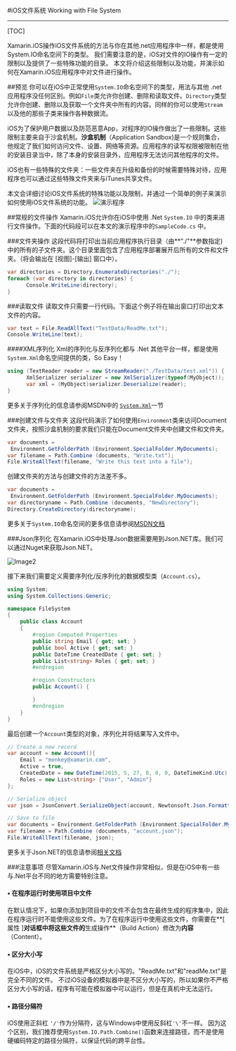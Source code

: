 #iOS文件系统	Working with File System

-------
[TOC]

Xamarin.iOS操作iOS文件系统的方法与你在其他.net应用程序中一样，都是使用System.IO命名空间下的类型。
我们需要注意的是，iOS对文件的IO操作有一定的限制以及提供了一些特殊功能的目录。
本文将介绍这些限制以及功能，并演示如何在Xamarin.iOS应用程序中对文件进行操作。

##预览
你可以在iOS中正常使用`System.IO`命名空间下的类型，用法与其他 .net 应用程序没任何区别。例如`File`类允许你创建、删除和读取文件。`Directory`类型允许你创建、删除以及获取一个文件夹中所有的内容。同样的你可以使用`Stream`以及他的那些子类来操作各种数据流。

iOS为了保护用户数据以及防范恶意App，对程序的IO操作做出了一些限制。这些限制主要来自于沙盒机制。**沙盒机制**（Application Sandbox)是一个规则集合，他规定了我们如何访问文件、设置、网络等资源。应用程序的读写权限被限制在他的安装目录当中，除了本身的安装目录外，应用程序无法访问其他程序的文件。

iOS也有一些特殊的文件夹：一些文件夹在升级和备份的时候需要特殊对待，应用程序也可以通过这些特殊文件夹来与iTunes共享文件。

本文会详细讨论iOS文件系统的特殊功能以及限制，并通过一个简单的例子来演示如何使用iOS文件系统的功能。
![演示程序](http://7xiiiw.com1.z0.glb.clouddn.com/iOS_FileSystem_01.png)

##常规的文件操作
Xamarin.iOS允许你在iOS中使用 .Net `System.IO` 中的类来进行文件操作。下面的代码段可以在本文的演示程序中的`SampleCode.cs` 中。

###文件夹操作
这段代码将打印出当前应用程序执行目录（由**"./"**参数指定)中的所有的子文件夹。这个目录里面包含了应用程序部署展开后所有的文件和文件夹。（将会输出在 [视图]-[输出] 窗口中）。

```csharp
var directories = Directory.EnumerateDirectories("./");
foreach (var directory in directories) {
      Console.WriteLine(directory);
}
```

###读取文件
读取文件只需要一行代码。下面这个例子将在输出窗口打印出文本文件的内容。
```csharp
var text = File.ReadAllText("TestData/ReadMe.txt");
Console.WriteLine(text);
```

####XML序列化
Xml的序列化与反序列化都与 .Net 其他平台一样，都是使用`System.Xml`命名空间提供的类，So Easy！
```csharp
using (TextReader reader = new StreamReader("./TestData/test.xml")) {
      XmlSerializer serializer = new XmlSerializer(typeof(MyObject));
      var xml = (MyObject)serializer.Deserialize(reader);
}
```
更多关于序列化的信息请参阅MSDN中的 [`System.Xml`](https://msdn.microsoft.com/en-us/library/system.xml.aspx)一节

###创建文件与文件夹
这段代码演示了如何使用`Environment`类来访问Document文件夹，按照沙盒机制的要求我们只能在Document文件夹中创建文件和文件夹。
```csharp
var documents =
 Environment.GetFolderPath (Environment.SpecialFolder.MyDocuments); 
var filename = Path.Combine (documents, "Write.txt");
File.WriteAllText(filename, "Write this text into a file");
```
创建文件夹的方法与创建文件的方法差不多。
```csharp
var documents =
 Environment.GetFolderPath (Environment.SpecialFolder.MyDocuments);
var directoryname = Path.Combine (documents, "NewDirectory");
Directory.CreateDirectory(directoryname);
```
更多关于`System.IO`命名空间的更多信息请参阅[MSDN文档](https://msdn.microsoft.com/en-us/library/system.io.aspx)

###Json序列化
在Xamarin.iOS中处理Json数据需要用到Json.NET库。我们可以通过Nuget来获取Json.NET。

![Image2](http://7xiiiw.com1.z0.glb.clouddn.com/githubjson01.png)

接下来我们需要定义需要序列化/反序列化的数据模型类（`Account.cs`）。

```csharp
using System;
using System.Collections.Generic;

namespace FileSystem
{
    public class Account
    {
        #region Computed Properties
        public string Email { get; set; }
        public bool Active { get; set; }
        public DateTime CreatedDate { get; set; }
        public List<string> Roles { get; set; }
        #endregion

        #region Constructors
        public Account() {

        }
        #endregion
    }
}
```

最后创建一个`Account`类型的对象，序列化并将结果写入文件中。

```csharp
// Create a new record
var account = new Account(){
    Email = "monkey@xamarin.com",
    Active = true,
    CreatedDate = new DateTime(2015, 5, 27, 0, 0, 0, DateTimeKind.Utc),
    Roles = new List<string> {"User", "Admin"}
};

// Serialize object
var json = JsonConvert.SerializeObject(account, Newtonsoft.Json.Formatting.Indented);

// Save to file
var documents = Environment.GetFolderPath (Environment.SpecialFolder.MyDocuments);
var filename = Path.Combine (documents, "account.json");
File.WriteAllText(filename, json);
```
更多关于Json.NET的信息请参阅[相关文档](http://www.newtonsoft.com/json/help/html/Introduction.htm)

###注意事项
尽管Xamarin.iOS与.Net文件操作非常相似，但是在iOS中有一些与.Net平台不同的地方需要特别注意。

#### • 在程序运行时使用项目中文件
在默认情况下，如果你添加到项目中的文件不会包含在最终生成的程序集中，因此在程序运行时不能使用这些文件。为了在程序运行中使用这些文件，你需要在**[ 属性 ]**对话框中将这些文件的**生成操作**（Build Action）修改为**内容**（Content）。

#### • 区分大小写
在iOS中，iOS的文件系统是严格区分大小写的。"ReadMe.txt"和"readMe.txt"是完全不同的文件。
不过iOS设备的模拟器中是不区分大小写的，所以如果你不严格区分大小写的话，程序有可能在模拟器中可以运行，但是在真机中无法运行。

#### • 路径分隔符
iOS使用正斜杠 `'/'`作为分隔符，这与Windows中使用反斜杠`'\'`不一样。
因为这个区别，我们推荐使用`System.IO.Path.Combine()`函数来连接路径，而不是使用硬编码特定的路径分隔符，以保证代码的跨平台性。

